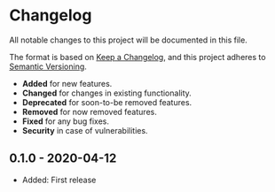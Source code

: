 # Changelog
All notable changes to this project will be documented in this file.

The format is based on [Keep a Changelog](https://keepachangelog.com/en/1.0.0/),
and this project adheres to [Semantic Versioning](https://semver.org/spec/v2.0.0.html).

*  **Added** for new features.
*  **Changed** for changes in existing functionality.
*  **Deprecated** for soon-to-be removed features.
*  **Removed** for now removed features.
*  **Fixed** for any bug fixes.
*  **Security** in case of vulnerabilities.

## 0.1.0 - 2020-04-12
* Added: First release
